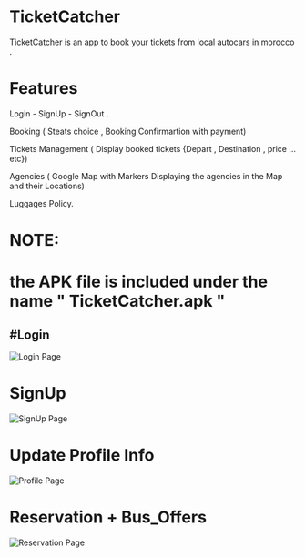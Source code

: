 
# TicketCatcher

TicketCatcher is an app to book your tickets from local autocars in morocco .

# Features

Login - SignUp - SignOut .

Booking ( Steats choice , Booking Confirmartion with payment)

Tickets Management ( Display booked tickets {Depart , Destination , price ... etc})

Agencies ( Google Map with Markers Displaying the agencies in the Map and their Locations)

Luggages Policy.

# NOTE:
# the APK file is included under the name " TicketCatcher.apk "

#Login
--------------------------------------------------
![Login Page](https://i.ibb.co/NZccDYS/login.png)

# SignUp
![SignUp Page](https://i.ibb.co/MPW9R5J/signup.png)

# Update Profile Info
![Profile Page](https://i.ibb.co/GW4198J/profile.png)

# Reservation + Bus_Offers
![Reservation Page](https://i.ibb.co/PN8WXNJ/offers.png)

